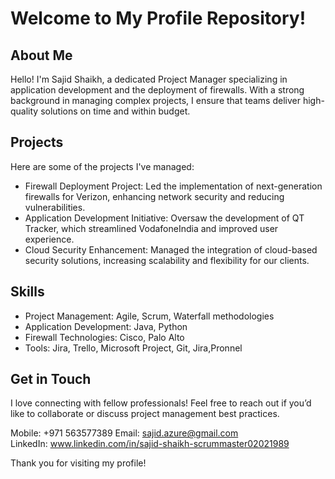 # Welcome to My Profile Repository!

## About Me
Hello! I'm Sajid Shaikh, a dedicated Project Manager specializing in application development and the deployment of firewalls. With a strong background in managing complex projects, I ensure that teams deliver high-quality solutions on time and within budget.

## Projects
Here are some of the projects I've managed:

- Firewall Deployment Project: Led the implementation of next-generation firewalls for Verizon, enhancing network security and reducing vulnerabilities.
- Application Development Initiative: Oversaw the development of QT Tracker, which streamlined VodafoneIndia and improved user experience.
- Cloud Security Enhancement: Managed the integration of cloud-based security solutions, increasing scalability and flexibility for our clients.

## Skills
- Project Management: Agile, Scrum, Waterfall methodologies
- Application Development: Java, Python
- Firewall Technologies: Cisco, Palo Alto
- Tools: Jira, Trello, Microsoft Project, Git, Jira,Pronnel

## Get in Touch
I love connecting with fellow professionals! Feel free to reach out if you’d like to collaborate or discuss project management best practices.

Mobile: +971 563577389
Email: sajid.azure@gmail.com
LinkedIn: www.linkedin.com/in/sajid-shaikh-scrummaster02021989

Thank you for visiting my profile! 
